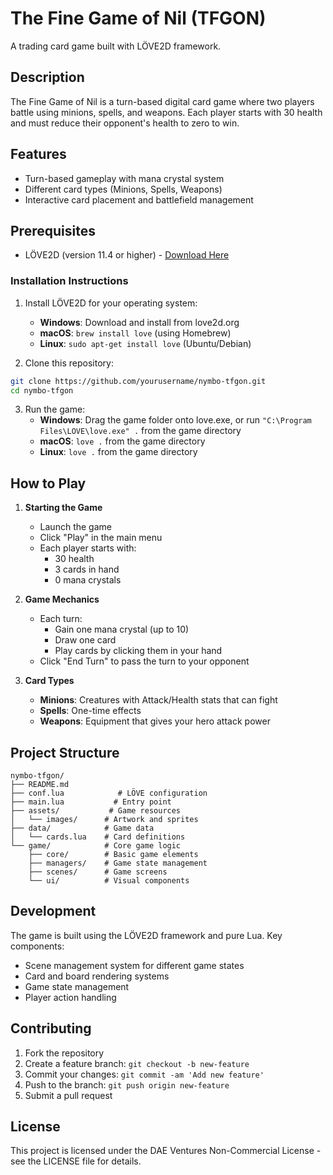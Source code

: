 # The Fine Game of Nil (TFGON)

A trading card game built with LÖVE2D framework.

## Description

The Fine Game of Nil is a turn-based digital card game where two players battle using minions, spells, and weapons. Each player starts with 30 health and must reduce their opponent's health to zero to win.

## Features

- Turn-based gameplay with mana crystal system
- Different card types (Minions, Spells, Weapons)
- Interactive card placement and battlefield management

## Prerequisites

- LÖVE2D (version 11.4 or higher) - [Download Here](https://love2d.org/)

### Installation Instructions

1. Install LÖVE2D for your operating system:
   - **Windows**: Download and install from love2d.org
   - **macOS**: `brew install love` (using Homebrew)
   - **Linux**: `sudo apt-get install love` (Ubuntu/Debian)

2. Clone this repository:
```bash
git clone https://github.com/yourusername/nymbo-tfgon.git
cd nymbo-tfgon
```

3. Run the game:
   - **Windows**: Drag the game folder onto love.exe, or run `"C:\Program Files\LOVE\love.exe" .` from the game directory
   - **macOS**: `love .` from the game directory
   - **Linux**: `love .` from the game directory

## How to Play

1. **Starting the Game**
   - Launch the game
   - Click "Play" in the main menu
   - Each player starts with:
     - 30 health
     - 3 cards in hand
     - 0 mana crystals

2. **Game Mechanics**
   - Each turn:
     - Gain one mana crystal (up to 10)
     - Draw one card
     - Play cards by clicking them in your hand
   - Click "End Turn" to pass the turn to your opponent

3. **Card Types**
   - **Minions**: Creatures with Attack/Health stats that can fight
   - **Spells**: One-time effects
   - **Weapons**: Equipment that gives your hero attack power

## Project Structure

```
nymbo-tfgon/
├── README.md
├── conf.lua            # LÖVE configuration
├── main.lua           # Entry point
├── assets/           # Game resources
│   └── images/      # Artwork and sprites
├── data/            # Game data
│   └── cards.lua    # Card definitions
└── game/            # Core game logic
    ├── core/        # Basic game elements
    ├── managers/    # Game state management
    ├── scenes/      # Game screens
    └── ui/          # Visual components
```

## Development

The game is built using the LÖVE2D framework and pure Lua. Key components:

- Scene management system for different game states
- Card and board rendering systems
- Game state management
- Player action handling

## Contributing

1. Fork the repository
2. Create a feature branch: `git checkout -b new-feature`
3. Commit your changes: `git commit -am 'Add new feature'`
4. Push to the branch: `git push origin new-feature`
5. Submit a pull request

## License

This project is licensed under the DAE Ventures Non-Commercial License - see the LICENSE file for details.